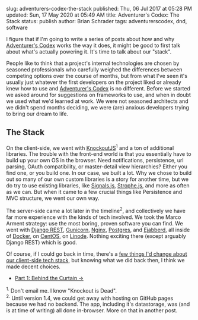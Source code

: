 slug: adventurers-codex-the-stack
published: Thu, 06 Jul 2017 at 05:28 PM
updated: Sun, 17 May 2020 at 05:49 AM
title: Adventurer's Codex: The Stack
status: publish
author: Brian Schrader
tags: adventurerscodex, dnd, software

I figure that if I'm going to write a series of posts about how and why [Adventurer's Codex][ac] works the way it does, it might be good to first talk about what's actually powering it. It's time to talk about our "stack".

People like to think that a project's internal technologies are chosen by seasoned professionals who carefully weighed the differences between competing options over the course of months, but from what I've seen it's usually just whatever the first developers on the project liked or already knew how to use and [Adventurer's Codex][ac] is no different. Before we started we asked around for suggestions on frameworks to use, and when in doubt we used what we'd learned at work. We were not seasoned architects and we didn't spend months deciding, we were (are) anxious developers trying to bring our dream to life.


## The Stack

On the client-side, we went with [KnockoutJS][ko]<sup>1</sup> and a ton of additional libraries. The trouble with the front-end world is that you essentially have to build up your own OS in the browser. Need notifications, persistence, url parsing, OAuth compatibility, or master-detail view hierarchies? Either you find one, or you build one. In our case, we built a lot. Why we chose to build out so many of our own custom libraries is a story for another time, but we do try to use existing libraries, like [Signals.js][sig], [Strophe.js][stro], and more as often as we can. But when it came to a few crucial things like Persistence and MVC structure, we went our own way.

The server-side came a lot later in the timeline<sup>2</sup>, and collectively we have far more experience with the kinds of tech involved. We took the Marco Arment strategy: use the most boring, proven software you can find. We went with [Django REST][rest], [Gunicorn][gun], [Nginx][nginx], [Postgres][post], and [Ejabberd][ej], all  inside of [Docker][docker], on [CentOS][cen], on [Linode][linode]. Nothing exciting there (except arguably Django REST) which is good.

Of course, if I could go back in time, there's a [few things I'd change about our client-side tech stack][ko], but knowing what we did back then, I think we made decent choices.

[ac]: https://adventurerscodex.com
[ko]: http://knockoutjs.com
[stro]: http://strophe.im
[sig]: https://github.com/millermedeiros/js-signals
[post]: https://www.postgresql.org
[nginx]: https://github.com/jwilder/nginx-proxy
[docker]: https://www.docker.com
[cen]: https://www.centos.org
[gun]: http://gunicorn-docs.readthedocs.io/en/stable/
[linode]: https://www.linode.com
[rest]: http://www.django-rest-framework.org
[ej]: http://ejabberd.im

- [Part 1: Behind the Curtain &#8594;](/archive/adventurers-codex-behind-the-curtain/)

<div class="footnote">
<sup>1.</sup> Don't email me. I know "Knockout is Dead". <br />
<sup>2.</sup> Until version 1.4, we could get away with hosting on GitHub pages because we had no backend. The app, including it's datastorage, was (and is at time of writing) all done in-browser. More on that in another post.
</div>
